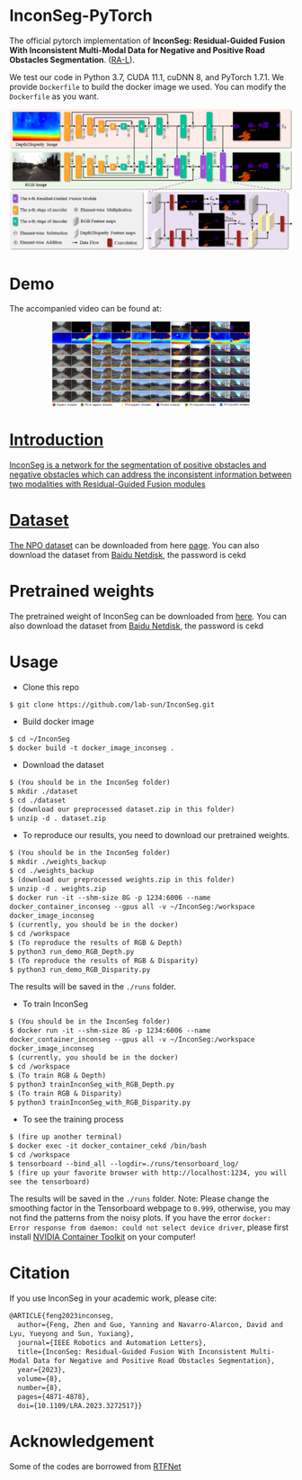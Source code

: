 <!-- 
# InconSeg
The official pytorch implementation of InconSeg.

The code and dataset will be available upon acceptance of the paper. The following images are some samples of this dataset:

<div align=center>
<img src="samples/left/left000164.png" width="200px"/> <img src="samples/depth/depth000164.png" width="200px"/> <img src="samples/disparity/depth000164.png" width="200px"/> <img src="samples/label/label000164.png" width="200px"/>
<img src="samples/left/left000394.png" width="200px"/> <img src="samples/depth/depth000394.png" width="200px"/> <img src="samples/disparity/depth000394.png" width="200px"/> <img src="samples/label/label000394.png" width="200px"/>
<img src="samples/left/left001179.png" width="200px"/> <img src="samples/depth/depth001179.png" width="200px"/> <img src="samples/disparity/depth001179.png" width="200px"/> <img src="samples/label/label001179.png" width="200px"/>
<img src="samples/left/left003171.png" width="200px"/> <img src="samples/depth/depth003171.png" width="200px"/> <img src="samples/disparity/depth003171.png" width="200px"/> <img src="samples/label/label003171.png" width="200px"/>
<img src="samples/left/left001787.png" width="200px"/> <img src="samples/depth/depth001787.png" width="200px"/> <img src="samples/disparity/depth001787.png" width="200px"/> <img src="samples/label/label001787.png" width="200px"/>
<img src="samples/left/left002119.png" width="200px"/> <img src="samples/depth/depth002119.png" width="200px"/> <img src="samples/disparity/depth002119.png" width="200px"/> <img src="samples/label/label002119.png" width="200px"/>
<img src="samples/left/left002648.png" width="200px"/> <img src="samples/depth/depth002648.png" width="200px"/> <img src="samples/disparity/depth002648.png" width="200px"/> <img src="samples/label/label002648.png" width="200px"/>
<img src="samples/left/left003708.png" width="200px"/> <img src="samples/depth/depth003708.png" width="200px"/> <img src="samples/disparity/depth003708.png" width="200px"/> <img src="samples/label/label003708.png" width="200px"/>
<img src="samples/left/left004364.png" width="200px"/> <img src="samples/depth/depth004364.png" width="200px"/> <img src="samples/disparity/depth004364.png" width="200px"/> <img src="samples/label/label004364.png" width="200px"/>
</div>
-->


# InconSeg-PyTorch
The official pytorch implementation of **InconSeg: Residual-Guided Fusion With Inconsistent Multi-Modal Data for Negative and Positive Road Obstacles Segmentation**. ([RA-L](https://ieeexplore.ieee.org/document/10114585)). 

We test our code in Python 3.7, CUDA 11.1, cuDNN 8, and PyTorch 1.7.1. We provide `Dockerfile` to build the docker image we used. You can modify the `Dockerfile` as you want.  
<div align=center>
<img src="docs/overall.png" width="900px"/>
</div>

# Demo

The accompanied video can be found at: 
<div align=center>
<a href="https://www.youtube.com/watch?v=yoW52JeTDR8&t=7s"><img src="docs/qualitativeresultsgray5.png" width="70%" height="70%" />
</div>

# Introduction
InconSeg is a network for the segmentation of positive obstacles and negative obstacles which can address the inconsistent information between two modalities with Residual-Guided Fusion modules
# Dataset
The [NPO dataset](https://github.com/lab-sun/InconSeg/blob/main/docs/dataset.md) can be downloaded from here [page](https://labsun-me.polyu.edu.hk/zfeng/InconSeg/). You can also download the dataset from [Baidu Netdisk](https://pan.baidu.com/s/1oxUb-0vdiZzTPu4waci39g), the password is cekd


# Pretrained weights
The pretrained weight of InconSeg can be downloaded from [here](https://labsun-me.polyu.edu.hk/zfeng/InconSeg/). You can also download the dataset from [Baidu Netdisk](https://pan.baidu.com/s/1oxUb-0vdiZzTPu4waci39g), the password is cekd

# Usage
* Clone this repo
```
$ git clone https://github.com/lab-sun/InconSeg.git
```
* Build docker image
```
$ cd ~/InconSeg
$ docker build -t docker_image_inconseg .
```
* Download the dataset
```
$ (You should be in the InconSeg folder)
$ mkdir ./dataset
$ cd ./dataset
$ (download our preprocessed dataset.zip in this folder)
$ unzip -d . dataset.zip
```
* To reproduce our results, you need to download our pretrained weights.
```
$ (You should be in the InconSeg folder)
$ mkdir ./weights_backup
$ cd ./weights_backup
$ (download our preprocessed weights.zip in this folder)
$ unzip -d . weights.zip
$ docker run -it --shm-size 8G -p 1234:6006 --name docker_container_inconseg --gpus all -v ~/InconSeg:/workspace docker_image_inconseg
$ (currently, you should be in the docker)
$ cd /workspace
$ (To reproduce the results of RGB & Depth)
$ python3 run_demo_RGB_Depth.py   
$ (To reproduce the results of RGB & Disparity)
$ python3 run_demo_RGB_Disparity.py   
```
The results will be saved in the `./runs` folder.
* To train InconSeg 
```
$ (You should be in the InconSeg folder)
$ docker run -it --shm-size 8G -p 1234:6006 --name docker_container_inconseg --gpus all -v ~/InconSeg:/workspace docker_image_inconseg
$ (currently, you should be in the docker)
$ cd /workspace
$ (To train RGB & Depth)
$ python3 trainInconSeg_with_RGB_Depth.py
$ (To train RGB & Disparity)
$ python3 trainInconSeg_with_RGB_Disparity.py
```
* To see the training process
```
$ (fire up another terminal)
$ docker exec -it docker_container_cekd /bin/bash
$ cd /workspace
$ tensorboard --bind_all --logdir=./runs/tensorboard_log/
$ (fire up your favorite browser with http://localhost:1234, you will see the tensorboard)
```
The results will be saved in the `./runs` folder.
Note: Please change the smoothing factor in the Tensorboard webpage to `0.999`, otherwise, you may not find the patterns from the noisy plots. If you have the error `docker: Error response from daemon: could not select device driver`, please first install [NVIDIA Container Toolkit](https://docs.nvidia.com/datacenter/cloud-native/container-toolkit/install-guide.html) on your computer!

# Citation
If you use InconSeg in your academic work, please cite:
```
@ARTICLE{feng2023inconseg,
  author={Feng, Zhen and Guo, Yanning and Navarro-Alarcon, David and Lyu, Yueyong and Sun, Yuxiang},
  journal={IEEE Robotics and Automation Letters}, 
  title={InconSeg: Residual-Guided Fusion With Inconsistent Multi-Modal Data for Negative and Positive Road Obstacles Segmentation}, 
  year={2023},
  volume={8},
  number={8},
  pages={4871-4878},
  doi={10.1109/LRA.2023.3272517}}
```

# Acknowledgement
Some of the codes are borrowed from [RTFNet](https://github.com/yuxiangsun/RTFNet) 
